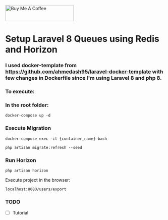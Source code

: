 <a href="https://www.buymeacoffee.com/jsafe00" target="_blank"><img src="https://cdn.buymeacoffee.com/buttons/default-black.png" alt="Buy Me A Coffee" style="height: 51px !important;width: 217px !important;" ></a>

# Setup Laravel 8 Queues using Redis and Horizon

### I used docker-template from https://github.com/ahmedash95/laravel-docker-template with few changes in Dockerfile since I'm using Laravel 8 and php 8. 

### To execute:

### In the root folder:

```
docker-compose up -d
```

### Execute Migration

```
docker-compose exec -it {container_name} bash
```

```
php artisan migrate:refresh --seed
```

### Run Horizon

```
php artisan horizon
```

Execute project in the browser:

```
localhost:8080/users/export
```
### TODO

- [ ] Tutorial
